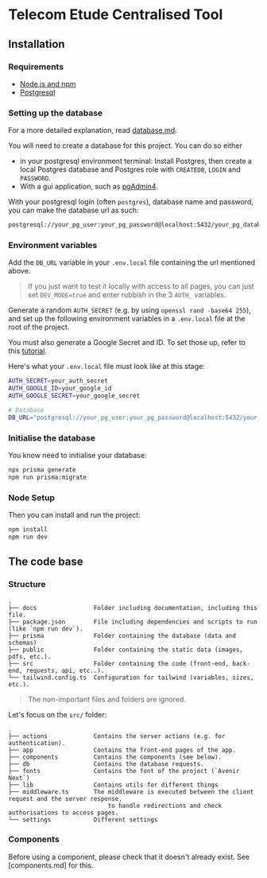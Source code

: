 # Telecom Etude Centralised Tool

## Installation

### Requirements

- [Node.js and npm](https://nodejs.org/en/download)
- [Postgresql](https://www.postgresql.org/download/)

### Setting up the database

For a more detailed explanation, read [database.md](./database.md).

You will need to create a database for this project. You can do so either

- in your postgresql environment terminal: Install Postgres, then create a local Postgres database and Postgres role with `CREATEDB`, `LOGIN` and `PASSWORD`.
- With a gui application, such as [pgAdmin4](https://www.pgadmin.org/download/).

With your postgresql login (often `postgres`), database name and password, you can make the database url as such:

```txt
postgresql://your_pg_user:your_pg_password@localhost:5432/your_pg_database_name
```

### Environment variables

Add the `DB_URL` variable in your `.env.local` file containing the url mentioned above.

> If you just want to test it locally with access to all pages, you can just set `DEV_MODE=true` and enter rubbish in the 3 `AUTH_` variables.

Generate a random `AUTH_SECRET` (e.g. by using `openssl rand -base64 255`), and set up the following environment variables in a `.env.local` file at the root of the project.

You must also generate a Google Secret and ID. To set those up, refer to this [tutorial](https://www.youtube.com/watch?v=Rs8018RO5YQ).

Here's what your `.env.local` file must look like at this stage:

```bash
AUTH_SECRET=your_auth_secret
AUTH_GOOGLE_ID=your_google_id
AUTH_GOOGLE_SECRET=your_google_secret

# Database
DB_URL="postgresql://your_pg_user:your_pg_password@localhost:5432/your_pg_database_name?schema=public"

```

### Initialise the database

You know need to initialise your database:

```bash
npx prisma generate
npm run prisma:migrate
```

### Node Setup

Then you can install and run the project:

```bash
npm install
npm run dev
```

## The code base

### Structure

```
.
├── docs                Folder including documentation, including this file.
├── package.json        File including dependencies and scripts to run (like `npm run dev`).
├── prisma              Folder containing the database (data and schemas)
├── public              Folder containing the static data (images, pdfs, etc.).
├── src                 Folder containing the code (front-end, back-end, requests, api, etc..).
└── tailwind.config.ts  Configuration for tailwind (variables, sizes, etc.).
```

> The non-important files and folders are ignored.

Let's focus on the `src/` folder:

```
.
├── actions             Contains the server actions (e.g. for authentication).
├── app                 Contains the front-end pages of the app.
├── components          Contains the components (see below).
├── db                  Contains the database requests.
├── fonts               Contains the font of the project (`Avenir Next`)
├── lib                 Contains utils for different things
├── middleware.ts       The middleware is executed between the client request and the server response,
                            to handle redirections and check authorisations to access pages.
└── settings            Different settings
```

### Components

Before using a component, please check that it doesn't already exist. See [components.md] for this.
